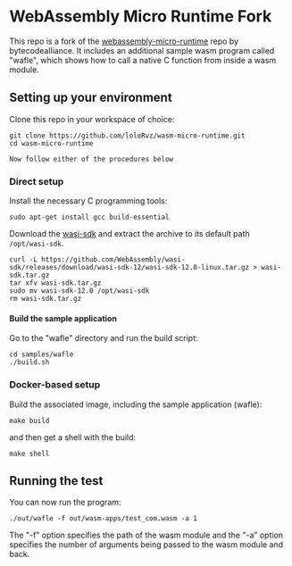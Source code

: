 WebAssembly Micro Runtime Fork
=========================


This repo is a fork of the [webassembly-micro-runtime](https://github.com/bytecodealliance/wasm-micro-runtime)
repo by bytecodealliance. It includes an additional sample wasm program called "wafle",
which shows how to call a native C function from inside a wasm module.

## Setting up your environment

Clone this repo in your workspace of choice:
```
git clone https://github.com/loloRvz/wasm-micro-runtime.git
cd wasm-micro-runtime

Now follow either of the procedures below
```
### Direct setup

Install the necessary C programming tools:
```
sudo apt-get install gcc build-essential
```

Download the [wasi-sdk](https://github.com/WebAssembly/wasi-sdk/releases)
and extract the archive to its default path ```/opt/wasi-sdk```.
```
curl -L https://github.com/WebAssembly/wasi-sdk/releases/download/wasi-sdk-12/wasi-sdk-12.0-linux.tar.gz > wasi-sdk.tar.gz
tar xfv wasi-sdk.tar.gz
sudo mv wasi-sdk-12.0 /opt/wasi-sdk
rm wasi-sdk.tar.gz
```

#### Build the sample application

Go to the "wafle" directory and run the build script:
```
cd samples/wafle
./build.sh
```


### Docker-based setup

Build the associated image, including the sample application (wafle):

    make build

and then get a shell with the build:

    make shell

## Running the test

You can now run the program:
```
./out/wafle -f out/wasm-apps/test_com.wasm -a 1
```

The "-f" option specifies the path of the wasm module and the "-a" option
specifies the number of arguments being passed to the wasm module and back.
